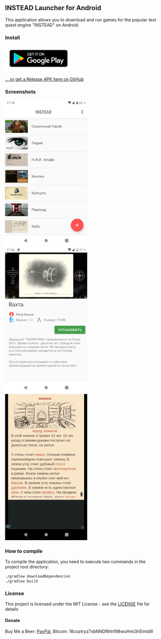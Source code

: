 ## INSTEAD Launcher for Android
This application allows you to download and run games for the popular text quest engine "INSTEAD" on Android.

### Install

[<img src="/images/badges/google-play.png" alt="Get it on Google Play" width="220">](https://play.google.com/store/apps/details?id=org.emunix.insteadlauncher)

[... or get a Release APK here on GitHub](https://github.com/btimofeev/instead-launcher-android/releases)

### Screenshots

<img src="/images/screenshots/screenshot_1.png" width="270"> <img src="/images/screenshots/screenshot_2.png" width="270"> <img src="/images/screenshots/screenshot_3.png" width="270">

### How to compile
To compile the application, you need to execute two commands in the project root directory:

```
./gradlew downloadDependencies
./gradlew build
```

### License

This project is licensed under the MIT License - see the [LICENSE](LICENSE) file for details

#### Donate

Buy Me a Beer: [PayPal](https://www.paypal.me/btimofeev), Bitcoin: 16coztryz7xbNNDNhhf98wuHmi3hEintsW
